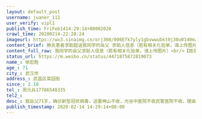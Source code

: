 ```yaml
---
layout: default_post
username: juaner_111
user_verify: vipl1
publish_time: FriFeb1414:29:14+08002020
crawl_time: 20200214-22:28:24
imageurl: https://wx3.sinaimg.cn/orj360/006Efk7yly1gbvwwubkt0j30u0140mz5.jpg,https://wx2.sinaimg.cn/orj360/006Efk7yly1gbvwwv468hj30u0140wk9.jpg,https://wx1.sinaimg.cn/orj360/006Efk7yly1gbvwwviaqwj31400u0793.jpg
content_brief: 肺炎患者求助超话我同学的岳父 求助人信息（若有相关化验单，请上传图片）【姓名】徐宏胜【年龄】71【所在城市】武汉市【所在小区、社区】武昌区菜园街【患病时间】2.10【联系方式】周元兵17786548335【其他紧急联系人】【病情描述】我岳父71岁，确诊新型冠状病毒，送雷神山不收 ，光谷中 ...全文
content_full_raw: 我同学的岳父求助人信息（若有相关化验单，请上传图片）<br/>【姓名】徐宏胜<br/>【年龄】71<br/>【所在城市】武汉市<br/>【所在小区、社区】武昌区菜园街<br/>【患病时间】2.10<br/>【联系方式】周元兵17786548335<br/>【其他紧急联系人】<br/>【病情描述】我岳父71岁，确诊新型冠状病毒，送雷神山不收，光谷中医院不收武警医院不收，理由各有不同说我岳父不能自理，（我岳父是因为新型冠状病毒下半身麻木不能动，严重到撒尿都没有知觉，撒的是血尿，没有这个病四肢都是好好的。）又说我爸爸要做透析，又把我爸爸拖回社区医院隔离，就关在一个房间里躺在床上不给打针不给药，我送药去里面医生说不吃外面药，我们面都见不到，难道就让我爸爸在里面等死吗。我们一家这三天到社区求帮助他们的回复说在上报就没有下文。
status_url: https://m.weibo.cn/status/4471875872819073
name_: 徐宏胜
age_: 71
city_: 武汉市
address_: 武昌区菜园街
since_: 2.10
tel_: 周元兵17786548335
tel2_: 
desc_: 我岳父71岁，确诊新型冠状病毒，送雷神山不收，光谷中医院不收武警医院不收，理由各有不同说我岳父不能自理，（我岳父是因为新型冠状病毒下半身麻木不能动，严重到撒尿都没有知觉，撒的是血尿，没有这个病四肢都是好好的。）又说我爸爸要做透析，又把我爸爸拖回社区医院隔离，就关在一个房间里躺在床上不给打针不给药，我送药去里面医生说不吃外面药，我们面都见不到，难道就让我爸爸在里面等死吗。我们一家这三天到社区求帮助他们的回复说在上报就没有下文。
publish_timestamp: 2020-02-14 14:29:14+08:00
---
```

